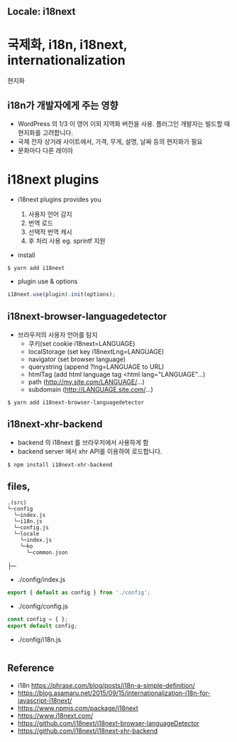 Locale: i18next
--
# 국제화, i18n, i18next, internationalization
현지화
## i18n가 개발자에게 주는 영향
* WordPress 의 1/3 이 영어 이외 지역화 버전을 사용. 
플러그인 개발자는 빌드할 때 현지화를 고려합니다.
* 국제 전자 상거래 사이트에서, 가격, 무게, 설명, 날짜 등의 현지화가 필요
* 문화마다 다른 레이아

# i18next plugins
* i18next plugins provides you
    1. 사용자 언어 감지
    2. 번역 로드
    3. 선택적 번역 캐시
    4. 후 처리 사용 eg. sprintf 지원

* install 
```shell script
$ yarn add i18next
```
* plugin use & options
```javascript
i18next.use(plugin).init(options);
```

## i18next-browser-languagedetector
* 브라우저의 사용자 언어를 탐지
    * 쿠키(set cookie i18next=LANGUAGE)
    * localStorage (set key i18nextLng=LANGUAGE)
    * navigator (set browser language)
    * querystring (append ?lng=LANGUAGE to URL)
    * htmlTag (add html language tag <html lang="LANGUAGE"...)
    * path (http://my.site.com/LANGUAGE/...)
    * subdomain (http://LANGUAGE.site.com/...)
```
$ yarn add i18next-browser-languagedetector
```


## i18next-xhr-backend
* backend 의 i18next 를 브라우저에서 사용하게 함
* backend server 에서 xhr API를 이용하여 로드합니다.


```shell script
$ npm install i18next-xhr-backend
```
## files,
``` shell script
.(src)
└─config       
  └─index.js        
  └─i18n.js        
  └─config.js       
  └─locale
    └─index.js
    └─ko
      └─common.json
```
├─
* ./config/index.js
```javascript
export { default as config } from './config';
```

* ./config/config.js
```javascript
const config = { };
export default config;
```

* ./config/i18n.js

```javascript

```

Reference
--
* i18n https://phrase.com/blog/posts/i18n-a-simple-definition/
* https://blog.asamaru.net/2015/09/15/internationalization-i18n-for-javascript-i18next/
* https://www.npmjs.com/package/i18next
* https://www.i18next.com/
* https://github.com/i18next/i18next-browser-languageDetector
* https://github.com/i18next/i18next-xhr-backend